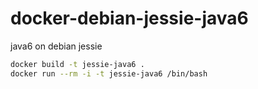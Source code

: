 # docker-debian-jessie-java6
java6 on debian jessie

~~~ bash
docker build -t jessie-java6 .
docker run --rm -i -t jessie-java6 /bin/bash
~~~

